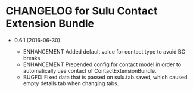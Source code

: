 CHANGELOG for Sulu Contact Extension Bundle
===========================================

* 0.6.1 (2016-06-30)

    * ENHANCEMENT  Added default value for contact type to avoid BC breaks.
    * ENHANCEMENT  Prepended config for contact model in order to automatically use contact of
                   ContactExtensionBundle.
    * BUGFIX       Fixed data that is passed on sulu.tab.saved, which caused empty details tab
                   when changing tabs.
